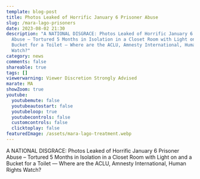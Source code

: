 ```yaml
---
template: blog-post
title: Photos Leaked of Horrific January 6 Prisoner Abuse
slug: /mara-lago-prisoners
date: 2023-08-02 21:30
description: "A NATIONAL DISGRACE: Photos Leaked of Horrific January 6 Prisoner
  Abuse – Tortured 5 Months in Isolation in a Closet Room with Light on and a
  Bucket for a Toilet — Where are the ACLU, Amnesty International, Human Rights
  Watch?"
category: news
comments: false
shareable: true
tags: []
viewerwarning: Viewer Discretion Strongly Advised
marate: MA
showZoom: true
youtube:
  youtubemute: false
  youtubeautostart: false
  youtubeloop: true
  youtubecontrols: false
  customcontrols: false
  clicktoplay: false
featuredImage: /assets/mara-lago-treatment.webp
---
```

A NATIONAL DISGRACE: Photos Leaked of Horrific January 6 Prisoner Abuse – Tortured 5 Months in Isolation in a Closet Room with Light on and a Bucket for a Toilet — Where are the ACLU, Amnesty International, Human Rights Watch?